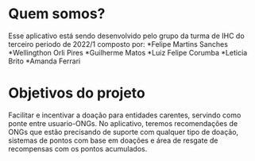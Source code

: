 # Quem somos?
Esse aplicativo está sendo desenvolvido pelo grupo da turma de IHC do terceiro periodo de 2022/1 composto por:
*Felipe Martins Sanches
*Wellingthon Orli Pires
*Guilherme Matos
*Luiz Felipe Corumba
*Leticia Brito
*Amanda Ferrari
# Objetivos do projeto
Facilitar e incentivar a doação para entidades carentes, servindo como ponte entre usuario-ONGs.
No aplicativo, teremos recomendações de ONGs que estão precisando de suporte com qualquer tipo de doação, sistemas de pontos com base em doações e área de resgate de recompensas com os pontos acumulados.